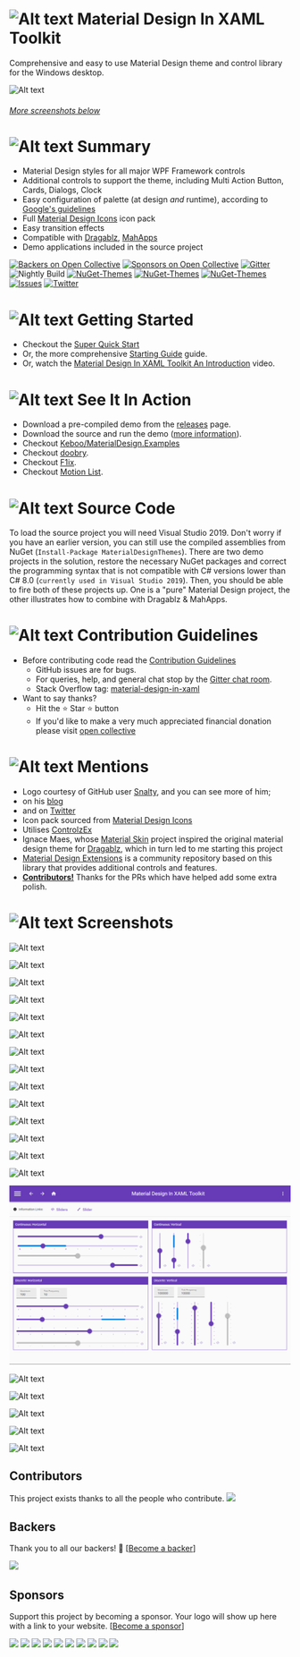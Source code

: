 # ![Alt text](web/images/MD4XAML64.png "Material Design In XAML Toolkit") Material Design In XAML Toolkit

Comprehensive and easy to use Material Design theme and control library for the Windows desktop.

![Alt text](web/images/screen-home.png "Material Design Demo")

###### [More screenshots below](#Screenshots)

# ![Alt text](web/images/MD4XAML28.png "Summary") Summary

- Material Design styles for all major WPF Framework controls
- Additional controls to support the theme, including Multi Action Button, Cards, Dialogs, Clock
- Easy configuration of palette (at design _and_ runtime), according to [Google's guidelines](https://material.io/design/)
- Full [Material Design Icons](https://materialdesignicons.com/) icon pack
- Easy transition effects
- Compatible with [Dragablz](https://github.com/ButchersBoy/Dragablz), [MahApps](https://github.com/MahApps/MahApps.Metro)
- Demo applications included in the source project

[![Backers on Open Collective](https://opencollective.com/materialdesigninxaml/backers/badge.svg)](#backers) [![Sponsors on Open Collective](https://opencollective.com/materialdesigninxaml/sponsors/badge.svg)](#sponsors) [![Gitter](https://img.shields.io/badge/Gitter-Join%20Chat,%20Get%20Help,%20Say%20Hello!-green.svg?style=flat-square)](https://gitter.im/ButchersBoy/MaterialDesignInXamlToolkit)
![Nightly Build](https://github.com/MaterialDesignInXAML/MaterialDesignInXamlToolkit/actions/workflows/nightly_release.yml/badge.svg?branch=master)
[![NuGet-Themes](https://img.shields.io/nuget/v/MaterialDesignThemes.svg?label=NuGet:%20Themes&style=flat-square)](https://www.nuget.org/packages/MaterialDesignThemes/)
[![NuGet-Themes](<https://img.shields.io/nuget/vpre/MaterialDesignThemes.svg?label=NuGet:%20Themes%20(CI)&style=flat-square>)](https://www.nuget.org/packages/MaterialDesignThemes/)
[![NuGet-Themes](https://img.shields.io/nuget/vpre/MaterialDesignColors.svg?label=NuGet:%20Colours&style=flat-square)](https://www.nuget.org/packages/MaterialDesignColors/)
[![Issues](https://img.shields.io/github/issues/MaterialDesignInXAML/MaterialDesignInXamlToolkit.svg?style=flat-square)](https://github.com/MaterialDesignInXAML/MaterialDesignInXamlToolkit/issues)
[![Twitter](https://img.shields.io/badge/twitter-%40james__willock-55acee.svg?style=flat-square)](https://twitter.com/James_Willock)

# ![Alt text](web/images/MD4XAML28.png "How Can I Use The Themes?") Getting Started

- Checkout the [Super Quick Start](https://github.com/MaterialDesignInXAML/MaterialDesignInXamlToolkit/wiki/Super-Quick-Start)
- Or, the more comprehensive [Starting Guide](https://github.com/MaterialDesignInXAML/MaterialDesignInXamlToolkit/wiki/Getting-Started) guide.
- Or, watch the [Material Design In XAML Toolkit An Introduction](https://www.youtube.com/watch?v=-n5yeEOsbCk) video.

# ![Alt text](web/images/MD4XAML28.png "In Action") See It In Action

- Download a pre-compiled demo from the [releases](https://github.com/ButchersBoy/MaterialDesignInXamlToolkit/releases) page.
- Download the source and run the demo ([more information](https://github.com/MaterialDesignInXAML/MaterialDesignInXamlToolkit/wiki/Compiling-From-Source)).
- Checkout [Keboo/MaterialDesign.Examples](https://github.com/Keboo/MaterialDesignInXaml.Examples)
- Checkout [doobry](http://materialdesigninxaml.net/doobry).
- Checkout [F1ix](http://materialdesigninxaml.net/f1ix).
- Checkout [Motion List](https://github.com/MaterialDesignInXAML/MotionList).

# ![Alt text](web/images/MD4XAML28.png "How Can I Use The Themes?") Source Code

To load the source project you will need Visual Studio 2019. Don't worry if you have an earlier version, you can still use the compiled assemblies from NuGet (`Install-Package MaterialDesignThemes`). There are two demo projects in the solution, restore the necessary NuGet packages and correct the programming syntax that is not compatible with C# versions lower than C# 8.0 (`currently used in Visual Studio 2019`). Then, you should be able to fire both of these projects up. One is a "pure" Material Design project, the other illustrates how to combine with Dragablz & MahApps.

# ![Alt text](web/images/MD4XAML28.png "Contributions") Contribution Guidelines

- Before contributing code read the [Contribution Guidelines](.github/CONTRIBUTING.md)
  - GitHub issues are for bugs.
  - For queries, help, and general chat stop by the [Gitter chat room](https://gitter.im/ButchersBoy/MaterialDesignInXamlToolkit).
  - Stack Overflow tag: [material-design-in-xaml](http://stackoverflow.com/questions/tagged/material-design-in-xaml)
- Want to say thanks?
  - Hit the :star: Star :star: button
  - If you'd like to make a very much appreciated financial donation please visit <a href='https://opencollective.com/materialdesigninxaml'>open collective</a>

# ![Alt text](web/images/MD4XAML28.png "Mentions") Mentions

- Logo courtesy of GitHub user [Snalty](https://github.com/snalty), and you can see more of him;
- on his [blog](http://holothere.tumblr.com/)
- and on [Twitter](https://twitter.com/snalty)
- Icon pack sourced from [Material Design Icons](https://materialdesignicons.com/)
- Utilises [ControlzEx](https://github.com/ControlzEx/ControlzEx)
- Ignace Maes, whose [Material Skin](https://github.com/IgnaceMaes/MaterialSkin) project inspired the original material design theme for [Dragablz](https://github.com/ButchersBoy/Dragablz), which in turn led to me starting this project
- [Material Design Extensions](https://github.com/spiegelp/MaterialDesignExtensions) is a community repository based on this library that provides additional controls and features.
- **[Contributors!](https://github.com/ButchersBoy/MaterialDesignInXamlToolkit/graphs/contributors)** Thanks for the PRs which have helped add some extra polish.

# <a name="Screenshots"></a>![Alt text](web/images/MD4XAML28.png "Screenshots") Screenshots

![Alt text](web/images/screen-buttons.png "Buttons")

![Alt text](web/images/screen-toggles.png "Toggles")

![Alt text](web/images/screen-fields.png "Fields")

![Alt text](web/images/screen-comboboxes.png "ComboBoxes")

![Alt text](web/images/screen-palette.png "Palette")

![Alt text](web/images/screen-colortools.png "Color Tools")

![Alt text](web/images/screen-pickers.png "Pickers")

![Alt text](web/images/screen-iconpack.png "Icons")

![Alt text](web/images/screen-cards.png "Cards")

![Alt text](web/images/screen-menutoolbar.png "Menus and Toolbars")

![Alt text](web/images/screen-progress.png "Progress Bars")

![Alt text](web/images/screen-dialogs.png "Dialogs")

![Alt text](web/images/screen-lists.png "Lists")

![Alt text](web/images/screen-treeview.png "Tree View")

![Alt text](web/images/screen-sliders.png "Sliders")

![Alt text](web/images/screen-chips.png "Chips")

![Alt text](web/images/screen-typography.png "Typography")

![Alt text](web/images/screen-groupbox.png "Group Box")

![Alt text](web/images/screen-snackbars.png "Snackbars")

![Alt text](web/images/screen-shadows.png "Shadows")

## Contributors

This project exists thanks to all the people who contribute.
<a href="https://github.com/MaterialDesignInXAML/MaterialDesignInXamlToolkit/graphs/contributors"><img src="https://opencollective.com/materialdesigninxaml/contributors.svg?width=890&button=false" /></a>

## Backers

Thank you to all our backers! 🙏 [[Become a backer](https://opencollective.com/materialdesigninxaml#backer)]

<a href="https://opencollective.com/materialdesigninxaml#backers" target="_blank"><img src="https://opencollective.com/materialdesigninxaml/backers.svg?width=890"></a>

## Sponsors

Support this project by becoming a sponsor. Your logo will show up here with a link to your website. [[Become a sponsor](https://opencollective.com/materialdesigninxaml#sponsor)]

<a href="https://opencollective.com/materialdesigninxaml/sponsor/0/website" target="_blank"><img src="https://opencollective.com/materialdesigninxaml/sponsor/0/avatar.svg"></a>
<a href="https://opencollective.com/materialdesigninxaml/sponsor/1/website" target="_blank"><img src="https://opencollective.com/materialdesigninxaml/sponsor/1/avatar.svg"></a>
<a href="https://opencollective.com/materialdesigninxaml/sponsor/2/website" target="_blank"><img src="https://opencollective.com/materialdesigninxaml/sponsor/2/avatar.svg"></a>
<a href="https://opencollective.com/materialdesigninxaml/sponsor/3/website" target="_blank"><img src="https://opencollective.com/materialdesigninxaml/sponsor/3/avatar.svg"></a>
<a href="https://opencollective.com/materialdesigninxaml/sponsor/4/website" target="_blank"><img src="https://opencollective.com/materialdesigninxaml/sponsor/4/avatar.svg"></a>
<a href="https://opencollective.com/materialdesigninxaml/sponsor/5/website" target="_blank"><img src="https://opencollective.com/materialdesigninxaml/sponsor/5/avatar.svg"></a>
<a href="https://opencollective.com/materialdesigninxaml/sponsor/6/website" target="_blank"><img src="https://opencollective.com/materialdesigninxaml/sponsor/6/avatar.svg"></a>
<a href="https://opencollective.com/materialdesigninxaml/sponsor/7/website" target="_blank"><img src="https://opencollective.com/materialdesigninxaml/sponsor/7/avatar.svg"></a>
<a href="https://opencollective.com/materialdesigninxaml/sponsor/8/website" target="_blank"><img src="https://opencollective.com/materialdesigninxaml/sponsor/8/avatar.svg"></a>
<a href="https://opencollective.com/materialdesigninxaml/sponsor/9/website" target="_blank"><img src="https://opencollective.com/materialdesigninxaml/sponsor/9/avatar.svg"></a>
